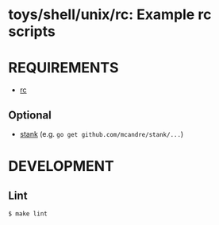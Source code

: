 # toys/shell/unix/rc: Example rc scripts

# REQUIREMENTS

* [rc](http://doc.cat-v.org/plan_9/4th_edition/papers/rc)

## Optional

* [stank](https://github.com/mcandre/stank) (e.g. `go get github.com/mcandre/stank/...`)

# DEVELOPMENT

## Lint

```
$ make lint
```
